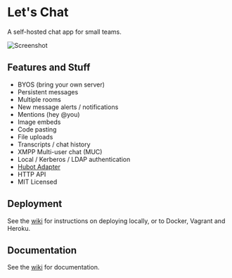 # **Let's Chat**

A self-hosted chat app for small teams.

![Screenshot](http://i.imgur.com/C4uMD67.png)

## Features and Stuff

* BYOS (bring your own server)
* Persistent messages
* Multiple rooms
* New message alerts / notifications
* Mentions (hey @you)
* Image embeds
* Code pasting
* File uploads
* Transcripts / chat history
* XMPP Multi-user chat (MUC)
* Local / Kerberos / LDAP authentication
* [Hubot Adapter](https://github.com/hhaidar/hubot-lets-chat)
* HTTP API
* MIT Licensed

## Deployment

See the [wiki](https://github.com/sdelements/lets-chat/wiki) for instructions on deploying locally, or to Docker, Vagrant and Heroku.

## Documentation

See the [wiki](https://github.com/sdelements/lets-chat/wiki) for documentation.
